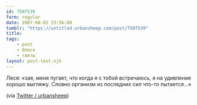 ```yaml
---
id: 7507539
form: regular
date: 2007-08-02 23:56:00
tumblr: "https://untitled.urbansheep.com/post/7507539"
title:
tags:
    - post
    - Олеся
    - твиты
layout: post-text.njk
---
```


<p>Леся: «зая, меня пугает, что когда я с тобой встречаюсь, я на удивление хорошо выгляжу. Словно организм из последних сил что-то пытается&hellip;»</p>

<p>(via <a href="http://twitter.com/urbansheep/statuses/183157682">Twitter / urbansheep</a>)</p>

